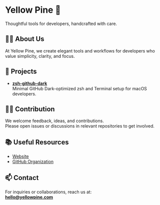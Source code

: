 # Yellow Pine 🌲

Thoughtful tools for developers, handcrafted with care.

## 🙋‍♂️ About Us

At Yellow Pine, we create elegant tools and workflows for developers who value simplicity, clarity, and focus.

## 🌟 Projects

- **[zsh-github-dark](https://github.com/yellow-pine/zsh-github-dark)**  
  Minimal GitHub Dark-optimized zsh and Terminal setup for macOS developers.

## 👩‍💻 Contribution

We welcome feedback, ideas, and contributions.  
Please open issues or discussions in relevant repositories to get involved.

## 📚 Useful Resources

- [Website](https://yellowpine.com)
- [GitHub Organization](https://github.com/yellow-pine)

## 📫 Contact

For inquiries or collaborations, reach us at:  
**hello@yellowpine.com**
